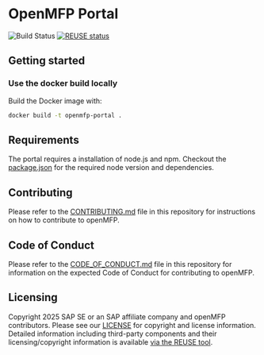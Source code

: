 # OpenMFP Portal

![Build Status](https://github.com/openmfp/portal/actions/workflows/pipeline.yaml/badge.svg)
[![REUSE status](
https://api.reuse.software/badge/github.com/openmfp/portal)](https://api.reuse.software/info/github.com/openmfp/portal)

## Getting started

### Use the docker build locally

Build the Docker image with:
```bash
docker build -t openmfp-portal .
```

## Requirements

The portal requires a installation of node.js and npm.
Checkout the [package.json](package.json) for the required node version and dependencies.

## Contributing

Please refer to the [CONTRIBUTING.md](CONTRIBUTING.md) file in this repository for instructions on how to contribute to openMFP.

## Code of Conduct

Please refer to the [CODE_OF_CONDUCT.md](CODE_OF_CONDUCT.md) file in this repository for information on the expected Code of Conduct for contributing to openMFP.

## Licensing

Copyright 2025 SAP SE or an SAP affiliate company and openMFP contributors. Please see our [LICENSE](LICENSE) for copyright and license information. Detailed information including third-party components and their licensing/copyright information is available [via the REUSE tool](https://api.reuse.software/info/github.com/openmfp/portal).

